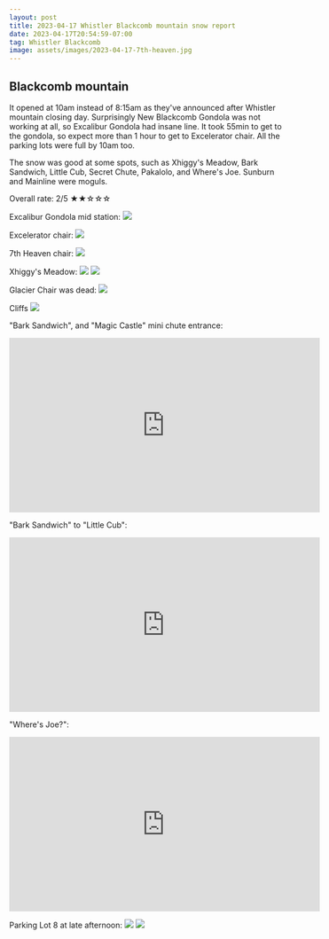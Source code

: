 ```yaml
---
layout: post
title: 2023-04-17 Whistler Blackcomb mountain snow report
date: 2023-04-17T20:54:59-07:00
tag: Whistler Blackcomb
image: assets/images/2023-04-17-7th-heaven.jpg
---
```


## Blackcomb mountain

It opened at 10am instead of 8:15am as they've announced after Whistler mountain closing day.
Surprisingly New Blackcomb Gondola was not working at all, so Excalibur Gondola had insane line. It took 55min to get to the gondola, so expect more than 1 hour to get to Excelerator chair. All the parking lots were full by 10am too.

The snow was good at some spots, such as Xhiggy's Meadow, Bark Sandwich, Little Cub, Secret Chute, Pakalolo, and Where's Joe. Sunburn and Mainline were moguls.

Overall rate: 2/5 ★★☆☆☆

Excalibur Gondola mid station:
![](/assets/images/2023-04-17-excalibur.jpg)

Excelerator chair:
![](/assets/images/2023-04-17-excelerator.jpg)

7th Heaven chair:
![](/assets/images/2023-04-17-7th-heaven.jpg)

Xhiggy's Meadow:
![](/assets/images/2023-04-17-xhiggys-meadow.jpg)
![](/assets/images/2023-04-17-xhiggys-meadow-2.jpg)

Glacier Chair was dead:
![](/assets/images/2023-04-17-glacier-chair-dead.jpg)

Cliffs
![](/assets/images/2023-04-17-cliffs.jpg)

"Bark Sandwich", and "Magic Castle" mini chute entrance:
<iframe width="560" height="315" src="https://www.youtube.com/embed/Geu26mdaPks" title="YouTube video player" frameborder="0" allow="accelerometer; autoplay; clipboard-write; encrypted-media; gyroscope; picture-in-picture; web-share" allowfullscreen></iframe>

"Bark Sandwich" to "Little Cub":
<iframe width="560" height="315" src="https://www.youtube.com/embed/Dje4vaCF4C4" title="YouTube video player" frameborder="0" allow="accelerometer; autoplay; clipboard-write; encrypted-media; gyroscope; picture-in-picture; web-share" allowfullscreen></iframe>

"Where's Joe?":
<iframe width="560" height="315" src="https://www.youtube.com/embed/iuIaId_ANWo" title="YouTube video player" frameborder="0" allow="accelerometer; autoplay; clipboard-write; encrypted-media; gyroscope; picture-in-picture; web-share" allowfullscreen></iframe>

Parking Lot 8 at late afternoon:
![](/assets/images/2023-04-17-parking-lot-8.jpg)
![](/assets/images/2023-04-17-parking-lot-8-2.jpg)
